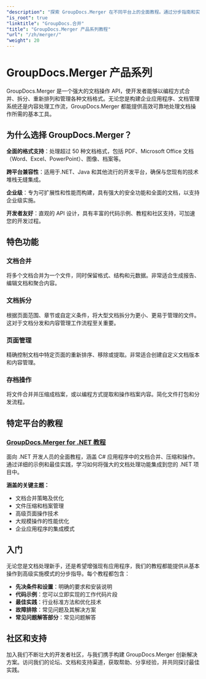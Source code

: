 ```yaml
---
"description": "探索 GroupDocs.Merger 在不同平台上的全面教程。通过分步指南和实际示例，学习如何以编程方式合并、拆分和操作文档。"
"is_root": true
"linktitle": "GroupDocs.合并"
"title": "GroupDocs.Merger 产品系列教程"
"url": "/zh/merger/"
"weight": 20
---
```


# GroupDocs.Merger 产品系列

GroupDocs.Merger 是一个强大的文档操作 API，使开发者能够以编程方式合并、拆分、重新排列和管理各种文档格式。无论您是构建企业应用程序、文档管理系统还是内容处理工作流，GroupDocs.Merger 都能提供高效可靠地处理文档操作所需的基本工具。

## 为什么选择 GroupDocs.Merger？

**全面的格式支持**：处理超过 50 种文档格式，包括 PDF、Microsoft Office 文档（Word、Excel、PowerPoint）、图像、档案等。

**跨平台兼容性**：适用于.NET、Java 和其他流行的开发平台，确保与您现有的技术堆栈无缝集成。

**企业级**：专为可扩展性和性能而构建，具有强大的安全功能和全面的文档，以支持企业级实施。

**开发者友好**：直观的 API 设计，具有丰富的代码示例、教程和社区支持，可加速您的开发过程。

## 特色功能

### 文档合并
将多个文档合并为一个文件，同时保留格式、结构和元数据。非常适合生成报告、编辑文档和聚合内容。

### 文档拆分
根据页面范围、章节或自定义条件，将大型文档拆分为更小、更易于管理的文件。这对于文档分发和内容管理工作流程至关重要。

### 页面管理
精确控制文档中特定页面的重新排序、移除或提取。非常适合创建自定义文档版本和内容管理。

### 存档操作
将文件合并并压缩成档案，或以编程方式提取和操作档案内容。简化文件打包和分发流程。

## 特定平台的教程

### [GroupDocs.Merger for .NET 教程](./net/)
面向 .NET 开发人员的全面教程，涵盖 C# 应用程序中的文档合并、压缩和操作。通过详细的示例和最佳实践，学习如何将强大的文档处理功能集成到您的 .NET 项目中。

**涵盖的关键主题：**
- 文档合并策略及优化
- 文件压缩和档案管理  
- 高级页面操作技术
- 大规模操作的性能优化
- 企业应用程序的集成模式

## 入门

无论您是文档处理新手，还是希望增强现有应用程序，我们的教程都能提供从基本操作到高级实施模式的分步指导。每个教程都包含：

- **先决条件和设置**：明确的要求和安装说明
- **代码示例**：您可以立即实现的工作代码片段
- **最佳实践**：行业标准方法和优化技术
- **故障排除**：常见问题及其解决方案
- **常见问题解答部分**：常见问题解答

## 社区和支持

加入我们不断壮大的开发者社区，与我们携手构建 GroupDocs.Merger 创新解决方案。访问我们的论坛、文档和支持渠道，获取帮助、分享经验，并共同探讨最佳实践。